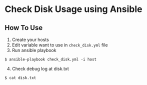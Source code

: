 # Check Disk Usage using Ansible

## How To Use
1. Create your hosts
2. Edit variable want to use in `check_disk.yml` file
3. Run ansible playbook
```
$ ansible-playbook check_disk.yml -i host
```

4. Check debug log at disk.txt
```
$ cat disk.txt
``` 
